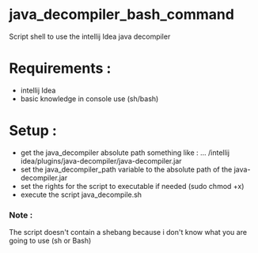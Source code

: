 # java_decompiler_bash_command

Script shell to use the intellij Idea java decompiler

# Requirements : 
+ intellij Idea
+ basic knowledge in console use (sh/bash)

# Setup : 
+ get the java_decompiler absolute path something like :  ... /intellij idea/plugins/java-decompiler/java-decompiler.jar
+ set the java_decompiler_path variable to the absolute path of the java-decompiler.jar
+ set the rights for the script to executable if needed (sudo chmod +x)
+ execute the script java_decompile.sh

### Note :
The script doesn't contain a shebang because i don't know what you are going to use (sh or Bash)
